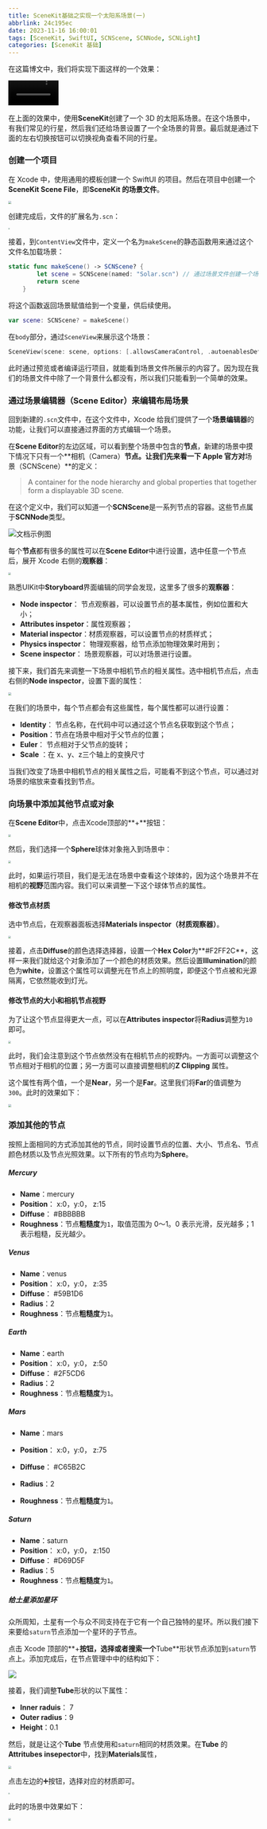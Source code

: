 ```yaml
---
title: SceneKit基础之实现一个太阳系场景(一)
abbrlink: 24c195ec
date: 2023-11-16 16:00:01
tags: [SceneKit, SwiftUI, SCNScene, SCNNode, SCNLight]
categories: [SceneKit 基础]
---
```


在这篇博文中，我们将实现下面这样的一个效果：

<video width="20%" controls="controls" src="https://swift-blogs.oss-cn-shanghai.aliyuncs.com/202311180936806.mp4"></video>

在上面的效果中，使用**SceneKit**创建了一个 3D 的太阳系场景。在这个场景中，有我们常见的行星，然后我们还给场景设置了一个全场景的背景。最后就是通过下面的左右切换按钮可以切换视角查看不同的行星。

<!--more-->

### 创建一个项目

在 Xcode 中，使用通用的模板创建一个 SwiftUI 的项目。然后在项目中创建一个**SceneKit Scene File**，即**SceneKit 的场景文件**。

<img src="https://swift-blogs.oss-cn-shanghai.aliyuncs.com/202311180957991.png" style="zoom: 40%"/>

创建完成后，文件的扩展名为`.scn`：

<img src="https://swift-blogs.oss-cn-shanghai.aliyuncs.com/202311181003069.png" style="zoom:20%"/>

接着，到`ContentView`文件中，定义一个名为`makeScene`的静态函数用来通过这个文件名加载场景：

```swift
static func makeScene() -> SCNScene? {
        let scene = SCNScene(named: "Solar.scn") // 通过场景文件创建一个场景
        return scene
    }
```

将这个函数返回场景赋值给到一个变量，供后续使用。

```swift
var scene: SCNScene? = makeScene()
```

在`body`部分，通过`SceneView`来展示这个场景：

```swift
SceneView(scene: scene, options: [.allowsCameraControl, .autoenablesDefaultLighting])
```

此时通过预览或者编译运行项目，就能看到场景文件所展示的内容了。因为现在我们的场景文件中除了一个背景什么都没有，所以我们只能看到一个简单的效果。

### 通过场景编辑器（Scene Editor）来编辑布局场景

回到新建的`.scn`文件中，在这个文件中，Xcode 给我们提供了一个**场景编辑器**的功能，让我们可以直接通过界面的方式编辑一个场景。

在**Scene Editor**的左边区域，可以看到整个场景中包含的**节点**，新建的场景中摸下情况下只有一个**相机（Camera）**节点。让我们先来看一下 Apple 官方对**场景（SCNScene）**的定义：

>A container for the node hierarchy and global properties that together form a displayable 3D scene.

在这个定义中，我们可以知道一个**SCNScene**是一系列节点的容器。这些节点属于**SCNNode**类型。



![文档示例图](https://docs-assets.developer.apple.com/published/4f035789b7/592d7da9-814c-4bbd-b1a7-0e07b3003d94.png)

每个**节点**都有很多的属性可以在**Scene Editor**中进行设置，选中任意一个节点后，展开 Xcode 右侧的**观察器**：

<img src="https://swift-blogs.oss-cn-shanghai.aliyuncs.com/202311200948983.png" style="zoom:30%"/>

熟悉UIKit中**Storyboard**界面编辑的同学会发现，这里多了很多的**观察器**：

* **Node inspector**： 节点观察器，可以设置节点的基本属性，例如位置和大小；
* **Attributes inspetor**：属性观察器；
* **Material inspector**：材质观察器，可以设置节点的材质样式；
* **Physics inspector**： 物理观察器，给节点添加物理效果时用到；
* **Scene inspector**： 场景观察器，可以对场景进行设置。



接下来，我们首先来调整一下场景中相机节点的相关属性。选中相机节点后，点击右侧的**Node inspector**，设置下面的属性：

<img src="https://swift-blogs.oss-cn-shanghai.aliyuncs.com/202311201006110.png" style="zoom:40%"/>

在我们的场景中，每个节点都会有这些属性，每个属性都可以进行设置：

* **Identity**： 节点名称，在代码中可以通过这个节点名获取到这个节点；
* **Position**：节点在场景中相对于父节点的位置；
* **Euler**： 节点相对于父节点的旋转；
* **Scale** ：在 x、y、z三个轴上的变换尺寸



当我们改变了场景中相机节点的相关属性之后，可能看不到这个节点，可以通过对场景的缩放来查看找到节点。



### 向场景中添加其他节点或对象

在**Scene Editor**中，点击Xcode顶部的**+**按钮：

<img src="https://swift-blogs.oss-cn-shanghai.aliyuncs.com/202311201033512.png" style="zoom:30%"/>

然后，我们选择一个**Sphere**球体对象拖入到场景中：

<img src="https://swift-blogs.oss-cn-shanghai.aliyuncs.com/202311201035975.png" style="zoom:30%"/>

此时，如果运行项目，我们是无法在场景中查看这个球体的，因为这个场景并不在相机的**视野**范围内容。我们可以来调整一下这个球体节点的属性。

#### 修改节点材质

选中节点后，在观察器面板选择**Materials inspector（材质观察器）**。

<img src="https://swift-blogs.oss-cn-shanghai.aliyuncs.com/202311201405923.png" style="zoom:30%"/>

接着，点击**Diffuse**的颜色选择选择器，设置一个**Hex Color**为**#F2FF2C**，这样一来我们就给这个对象添加了一个颜色的材质效果。然后设置**Illumination**的颜色为**white**，设置这个属性可以调整光在节点上的照明度，即便这个节点被和光源隔离，它依然能收到灯光。

#### 修改节点的大小和相机节点视野

为了让这个节点显得更大一点，可以在**Attributes inspector**将**Radius**调整为`10`即可。

<img src="https://swift-blogs.oss-cn-shanghai.aliyuncs.com/202311201736484.png" style="zoom:30%"/>

此时，我们会注意到这个节点依然没有在相机节点的视野内。一方面可以调整这个节点相对于相机的位置；另一方面可以直接调整相机的**Z Clipping** 属性。

这个属性有两个值，一个是**Near**，另一个是**Far**。这里我们将**Far**的值调整为`300`。此时的效果如下：

<img src="https://swift-blogs.oss-cn-shanghai.aliyuncs.com/202311201742077.png" style="zoom:40%"/>

### 添加其他的节点

按照上面相同的方式添加其他的节点，同时设置节点的位置、大小、节点名、节点颜色材质以及节点光照效果。以下所有的节点均为**Sphere**。



##### Mercury

* **Name**：mercury
* **Position**： x:0，y:0， z:15
* **Diffuse**： #BBBBBB
* **Roughness**：节点**粗糙度**为`1`，取值范围为 0～1。0 表示光滑，反光越多；1 表示粗糙，反光越少。



##### Venus

* **Name**：venus
* **Position**： x:0，y:0， z:35
* **Diffuse**： #59B1D6
* **Radius**：2
* **Roughness**：节点**粗糙度**为`1`。



##### Earth

* **Name**：earth
* **Position**： x:0，y:0， z:50
* **Diffuse**： #2F5CD6
* **Radius**：2
* **Roughness**：节点**粗糙度**为`1`。



##### Mars

* **Name**：mars

* **Position**： x:0，y:0， z:75

* **Diffuse**： #C65B2C

* **Radius**：2

* **Roughness**：节点**粗糙度**为`1`。

  

##### Saturn

* **Name**：saturn
* **Position**： x:0，y:0， z:150
* **Diffuse**： #D69D5F
* **Radius**：5
* **Roughness**：节点**粗糙度**为`1`。



##### 给土星添加星环

众所周知，土星有一个与众不同支持在于它有一个自己独特的星环。所以我们接下来要给`saturn`节点添加一个星环的子节点。

点击 Xcode 顶部的**+**按钮，选择或者搜索一个**Tube**形状节点添加到`saturn`节点上。添加完成后，在节点管理中中的结构如下：

<img src="https://swift-blogs.oss-cn-shanghai.aliyuncs.com/202311201810337.png"/>

接着，我们调整**Tube**形状的以下属性：

* **Inner raduis**： 7 
* **Outer radius**：9 
* **Height**：0.1

然后，就是让这个**Tube** 节点使用和`saturn`相同的材质效果。在**Tube** 的**Attritubes insepector**中，找到**Materials**属性，

<img src="https://swift-blogs.oss-cn-shanghai.aliyuncs.com/202311201815812.png" style="zoom: 40%"/>

点击左边的➕按钮，选择对应的材质即可。

<img src="https://swift-blogs.oss-cn-shanghai.aliyuncs.com/202311201816771.png" style="zoom:20%"/>

此时的场景中效果如下：

<img src="https://swift-blogs.oss-cn-shanghai.aliyuncs.com/202311201817415.png" style="zoom: 30%"/>

